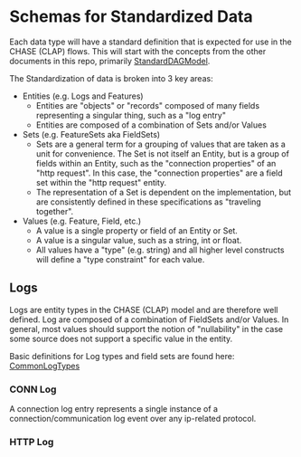 # Schemas for Standardized Data
Each data type will have a standard definition that is expected for use in the CHASE (CLAP) flows. This will start with the concepts from the other documents in this repo, primarily [StandardDAGModel](../StandardDAGModel.md).

The Standardization of data is broken into 3 key areas:

- Entities (e.g. Logs and Features)
  - Entities are "objects" or "records" composed of many fields representing a singular thing, such as a "log entry"
  - Entities are composed of a combination of Sets and/or Values
- Sets (e.g. FeatureSets aka FieldSets)
  - Sets are a general term for a grouping of values that are taken as a unit for convenience. The Set is not itself an Entity, but is a group of fields within an Entity, such as the "connection properties" of an "http request". In this case, the "connection properties" are a field set within the "http request" entity.
  - The representation of a Set is dependent on the implementation, but are consistently defined in these specifications as "traveling together".
- Values (e.g. Feature, Field, etc.)
  - A value is a single property or field of an Entity or Set.
  - A value is a singular value, such as a string, int or float.
  - All values have a "type" (e.g. string) and all higher level constructs will define a "type constraint" for each value.

## Logs
Logs are entity types in the CHASE (CLAP) model and are therefore well defined. Log are composed of a combination of FieldSets and/or Values. In general, most values should support the notion of "nullability" in the case some source does not support a specific value in the entity.

Basic definitions for Log types and field sets are found here: [CommonLogTypes](../CommonLogTypes.md)

### CONN Log
A connection log entry represents a single instance of a connection/communication log event over any ip-related protocol.

### HTTP Log